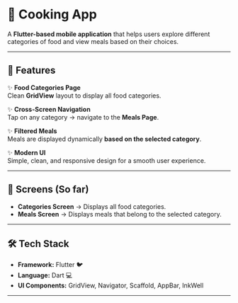 # 🍳 Cooking App

A **Flutter-based mobile application** that helps users explore different categories of food and view meals based on their choices.

---

## 🚀 Features

✨ **Food Categories Page**  
Clean **GridView** layout to display all food categories.  

✨ **Cross-Screen Navigation**  
Tap on any category → navigate to the **Meals Page**.  

✨ **Filtered Meals**  
Meals are displayed dynamically **based on the selected category**.  

✨ **Modern UI**  
Simple, clean, and responsive design for a smooth user experience.  

---

## 📸 Screens (So far)

- **Categories Screen** → Displays all food categories.  
- **Meals Screen** → Displays meals that belong to the selected category.  

---

## 🛠️ Tech Stack

- **Framework:** Flutter 🐦  
- **Language:** Dart 💻  
- **UI Components:** GridView, Navigator, Scaffold, AppBar, InkWell  

---
